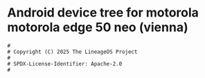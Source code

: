 # Android device tree for motorola motorola edge 50 neo (vienna)

```
#
# Copyright (C) 2025 The LineageOS Project
#
# SPDX-License-Identifier: Apache-2.0
#
```
